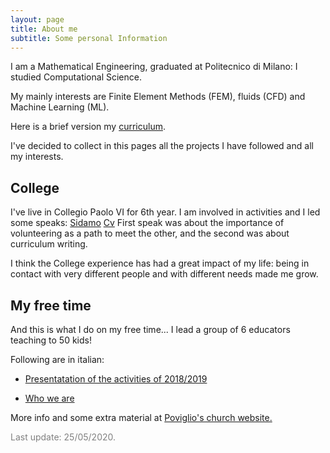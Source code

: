 ```yaml
---
layout: page
title: About me
subtitle: Some personal Information
---
```


I am a  Mathematical Engineering, graduated at Politecnico di Milano: I studied Computational Science.

My mainly interests are Finite Element Methods (FEM), fluids (CFD) and Machine Learning (ML).

Here is a brief version my [curriculum](https://alberto1artoni.github.io/assets/pdf/Curriculum.pdf).

I've decided to collect in this pages all the projects I have followed and all my interests.


## College 
I've live in Collegio Paolo VI for 6th year.
I am involved in activities and I led some speaks:
[Sidamo](http://nbviewer.jupyter.org/github/Alberto1Artoni/Alberto1Artoni.github.io/blob/master/SidamoTalk.pdf)
[Cv](http://nbviewer.jupyter.org/github/Alberto1Artoni/Alberto1Artoni.github.io/blob/master/Cv_Presentazione.pdf)
First speak was about the importance of volunteering as a path to meet the other, and the second was about curriculum writing.

I think the College experience has had a great impact of my life: being in contact with very different people and with different needs made me grow.


## My free time

And this is what I do on my free time... I lead a group of 6 educators teaching to 50 kids!

Following are in italian:

- [Presentatation of the activities of 2018/2019](http://nbviewer.jupyter.org/github/Alberto1Artoni/Alberto1Artoni.github.io/blob/master/Beamer_Presentazione_CateCoro%281%29.pdf)

- [Who we are](http://nbviewer.jupyter.org/github/Alberto1Artoni/Alberto1Artoni.github.io/blob/master/PDF_Presentazione_Catecoro.pdf)

More info and some extra material at [Poviglio's church website.](http://marcosim.homepc.it:8082/coroPoviglio/?p=piccolo_coro)



<p> <span style="color:grey"> Last update: 25/05/2020.</span></p>
